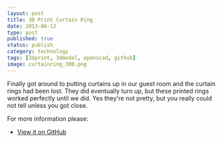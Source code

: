 ```yaml
--- 
layout: post 
title: 3D Print Curtain Ring
date: 2013-06-12
type: post 
published: true 
status: publish
category: technology
tags: [3dprint, 3dmodel, openscad, github]
image: curtainring_300.png
---
```


Finally got around to putting curtains up in our guest room and the
curtain rings had been lost. They did eventually turn up, but these
printed rings worked perfectly until we did. Yes they're not pretty, but
you really could not tell unless you got close.

<!--more-->

For more information please:

   * [View it on GitHub](https://github.com/chrisjrob/curtainring)

